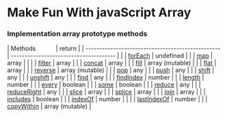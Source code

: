 # Make Fun With javaScript Array

### Implementation array prototype methods
| Methods&nbsp; &nbsp; &nbsp; &nbsp; &nbsp; &nbsp;  | return
|
| ------------------------------------------------- | -------------------------------------- |
|
| [forEach](https://github.com/fahimfaisaal/makeFunWithJavaScriptArray/blob/main/methods_implementation/01_forEach.js) | undefined |
|
| [map](https://github.com/fahimfaisaal/makeFunWithJavaScriptArray/blob/main/methods_implementation/04_map.js) | array |
| |
| [filter](https://github.com/fahimfaisaal/makeFunWithJavaScriptArray/blob/main/methods_implementation/06_filter.js) | array |
|
| [concat](https://github.com/fahimfaisaal/makeFunWithJavaScriptArray/blob/main/methods_implementation/02_filter.js) | array |
|
| [fill](https://github.com/fahimfaisaal/makeFunWithJavaScriptArray/blob/main/methods_implementation/03_fill.js) | array (mutable) |
|
| [flat](https://github.com/fahimfaisaal/makeFunWithJavaScriptArray/blob/main/methods_implementation/05_flat.js) | array |
|
| [reverse](https://github.com/fahimfaisaal/makeFunWithJavaScriptArray/blob/main/methods_implementation/07_reverse.js) | array (mutable) |
|
| [pop](https://github.com/fahimfaisaal/makeFunWithJavaScriptArray/blob/main/methods_implementation/08_pop.js) | any |
|
| [push](https://github.com/fahimfaisaal/makeFunWithJavaScriptArray/blob/main/methods_implementation/09_push.js) | any |
|
| [shift](https://github.com/fahimfaisaal/makeFunWithJavaScriptArray/blob/main/methods_implementation/10_shift.js) | any |
|
| [unshift](https://github.com/fahimfaisaal/makeFunWithJavaScriptArray/blob/main/methods_implementation/11_unshift.js) | any |
|
| [find](https://github.com/fahimfaisaal/makeFunWithJavaScriptArray/blob/main/methods_implementation/12_find.js) | any |
|
| [findIndex](https://github.com/fahimfaisaal/makeFunWithJavaScriptArray/blob/main/methods_implementation/13_findIndex.js) | number |
|
| [length](https://github.com/fahimfaisaal/makeFunWithJavaScriptArray/blob/main/methods_implementation/14_length.js) | number |
|
| [every](https://github.com/fahimfaisaal/makeFunWithJavaScriptArray/blob/main/methods_implementation/15_every.js) | boolean |
|
| [some](https://github.com/fahimfaisaal/makeFunWithJavaScriptArray/blob/main/methods_implementation/16_some.js) | boolean |
|
| [reduce](https://github.com/fahimfaisaal/makeFunWithJavaScriptArray/blob/main/methods_implementation/17_reduce.js) | any |
|
| [reduceRight](https://github.com/fahimfaisaal/makeFunWithJavaScriptArray/blob/main/methods_implementation/18_reduceRight.js) | any |
|
| [slice](https://github.com/fahimfaisaal/makeFunWithJavaScriptArray/blob/main/methods_implementation/19_slice.js) | array |
|
| [splice](https://github.com/fahimfaisaal/makeFunWithJavaScriptArray/blob/main/methods_implementation/20_splice.js) | array |
|
| [join](https://github.com/fahimfaisaal/makeFunWithJavaScriptArray/blob/main/methods_implementation/21_join.js) | array |
|
| [includes](https://github.com/fahimfaisaal/makeFunWithJavaScriptArray/blob/main/methods_implementation/22_includes.js) | boolean |
|
| [indexOf](https://github.com/fahimfaisaal/makeFunWithJavaScriptArray/blob/main/methods_implementation/23_indexOf.js) | number |
| |
| [lastIndexOf](https://github.com/fahimfaisaal/makeFunWithJavaScriptArray/blob/main/methods_implementation/24_lastIndexOf.js) | number |
|
| [copyWithin](https://github.com/fahimfaisaal/makeFunWithJavaScriptArray/blob/main/methods_implementation/25_copyWithin.js) | array (mutable) |